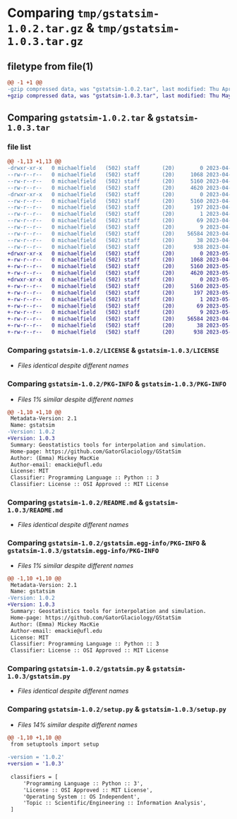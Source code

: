 # Comparing `tmp/gstatsim-1.0.2.tar.gz` & `tmp/gstatsim-1.0.3.tar.gz`

## filetype from file(1)

```diff
@@ -1 +1 @@
-gzip compressed data, was "gstatsim-1.0.2.tar", last modified: Thu Apr 27 17:10:39 2023, max compression
+gzip compressed data, was "gstatsim-1.0.3.tar", last modified: Thu May  4 18:16:24 2023, max compression
```

## Comparing `gstatsim-1.0.2.tar` & `gstatsim-1.0.3.tar`

### file list

```diff
@@ -1,13 +1,13 @@
-drwxr-xr-x   0 michaelfield   (502) staff       (20)        0 2023-04-27 17:10:39.252550 gstatsim-1.0.2/
--rw-r--r--   0 michaelfield   (502) staff       (20)     1068 2023-04-27 17:08:18.000000 gstatsim-1.0.2/LICENSE
--rw-r--r--   0 michaelfield   (502) staff       (20)     5160 2023-04-27 17:10:39.252421 gstatsim-1.0.2/PKG-INFO
--rw-r--r--   0 michaelfield   (502) staff       (20)     4620 2023-04-27 17:10:19.000000 gstatsim-1.0.2/README.md
-drwxr-xr-x   0 michaelfield   (502) staff       (20)        0 2023-04-27 17:10:39.252265 gstatsim-1.0.2/gstatsim.egg-info/
--rw-r--r--   0 michaelfield   (502) staff       (20)     5160 2023-04-27 17:10:39.000000 gstatsim-1.0.2/gstatsim.egg-info/PKG-INFO
--rw-r--r--   0 michaelfield   (502) staff       (20)      197 2023-04-27 17:10:39.000000 gstatsim-1.0.2/gstatsim.egg-info/SOURCES.txt
--rw-r--r--   0 michaelfield   (502) staff       (20)        1 2023-04-27 17:10:39.000000 gstatsim-1.0.2/gstatsim.egg-info/dependency_links.txt
--rw-r--r--   0 michaelfield   (502) staff       (20)       69 2023-04-27 17:10:39.000000 gstatsim-1.0.2/gstatsim.egg-info/requires.txt
--rw-r--r--   0 michaelfield   (502) staff       (20)        9 2023-04-27 17:10:39.000000 gstatsim-1.0.2/gstatsim.egg-info/top_level.txt
--rw-r--r--   0 michaelfield   (502) staff       (20)    56584 2023-04-27 16:20:42.000000 gstatsim-1.0.2/gstatsim.py
--rw-r--r--   0 michaelfield   (502) staff       (20)       38 2023-04-27 17:10:39.252585 gstatsim-1.0.2/setup.cfg
--rw-r--r--   0 michaelfield   (502) staff       (20)      938 2023-04-27 17:10:12.000000 gstatsim-1.0.2/setup.py
+drwxr-xr-x   0 michaelfield   (502) staff       (20)        0 2023-05-04 18:16:24.713975 gstatsim-1.0.3/
+-rw-r--r--   0 michaelfield   (502) staff       (20)     1068 2023-04-27 17:08:18.000000 gstatsim-1.0.3/LICENSE
+-rw-r--r--   0 michaelfield   (502) staff       (20)     5160 2023-05-04 18:16:24.713855 gstatsim-1.0.3/PKG-INFO
+-rw-r--r--   0 michaelfield   (502) staff       (20)     4620 2023-05-04 18:15:23.000000 gstatsim-1.0.3/README.md
+drwxr-xr-x   0 michaelfield   (502) staff       (20)        0 2023-05-04 18:16:24.713672 gstatsim-1.0.3/gstatsim.egg-info/
+-rw-r--r--   0 michaelfield   (502) staff       (20)     5160 2023-05-04 18:16:24.000000 gstatsim-1.0.3/gstatsim.egg-info/PKG-INFO
+-rw-r--r--   0 michaelfield   (502) staff       (20)      197 2023-05-04 18:16:24.000000 gstatsim-1.0.3/gstatsim.egg-info/SOURCES.txt
+-rw-r--r--   0 michaelfield   (502) staff       (20)        1 2023-05-04 18:16:24.000000 gstatsim-1.0.3/gstatsim.egg-info/dependency_links.txt
+-rw-r--r--   0 michaelfield   (502) staff       (20)       69 2023-05-04 18:16:24.000000 gstatsim-1.0.3/gstatsim.egg-info/requires.txt
+-rw-r--r--   0 michaelfield   (502) staff       (20)        9 2023-05-04 18:16:24.000000 gstatsim-1.0.3/gstatsim.egg-info/top_level.txt
+-rw-r--r--   0 michaelfield   (502) staff       (20)    56584 2023-04-27 16:20:42.000000 gstatsim-1.0.3/gstatsim.py
+-rw-r--r--   0 michaelfield   (502) staff       (20)       38 2023-05-04 18:16:24.714012 gstatsim-1.0.3/setup.cfg
+-rw-r--r--   0 michaelfield   (502) staff       (20)      938 2023-05-04 18:15:36.000000 gstatsim-1.0.3/setup.py
```

### Comparing `gstatsim-1.0.2/LICENSE` & `gstatsim-1.0.3/LICENSE`

 * *Files identical despite different names*

### Comparing `gstatsim-1.0.2/PKG-INFO` & `gstatsim-1.0.3/PKG-INFO`

 * *Files 1% similar despite different names*

```diff
@@ -1,10 +1,10 @@
 Metadata-Version: 2.1
 Name: gstatsim
-Version: 1.0.2
+Version: 1.0.3
 Summary: Geostatistics tools for interpolation and simulation.
 Home-page: https://github.com/GatorGlaciology/GStatSim
 Author: (Emma) Mickey MacKie
 Author-email: emackie@ufl.edu
 License: MIT
 Classifier: Programming Language :: Python :: 3
 Classifier: License :: OSI Approved :: MIT License
```

### Comparing `gstatsim-1.0.2/README.md` & `gstatsim-1.0.3/README.md`

 * *Files identical despite different names*

### Comparing `gstatsim-1.0.2/gstatsim.egg-info/PKG-INFO` & `gstatsim-1.0.3/gstatsim.egg-info/PKG-INFO`

 * *Files 1% similar despite different names*

```diff
@@ -1,10 +1,10 @@
 Metadata-Version: 2.1
 Name: gstatsim
-Version: 1.0.2
+Version: 1.0.3
 Summary: Geostatistics tools for interpolation and simulation.
 Home-page: https://github.com/GatorGlaciology/GStatSim
 Author: (Emma) Mickey MacKie
 Author-email: emackie@ufl.edu
 License: MIT
 Classifier: Programming Language :: Python :: 3
 Classifier: License :: OSI Approved :: MIT License
```

### Comparing `gstatsim-1.0.2/gstatsim.py` & `gstatsim-1.0.3/gstatsim.py`

 * *Files identical despite different names*

### Comparing `gstatsim-1.0.2/setup.py` & `gstatsim-1.0.3/setup.py`

 * *Files 14% similar despite different names*

```diff
@@ -1,10 +1,10 @@
 from setuptools import setup
 
-version = '1.0.2'
+version = '1.0.3'
 
 classifiers = [
     'Programming Language :: Python :: 3',
     'License :: OSI Approved :: MIT License',
     'Operating System :: OS Independent',
     'Topic :: Scientific/Engineering :: Information Analysis',
 ]
```

